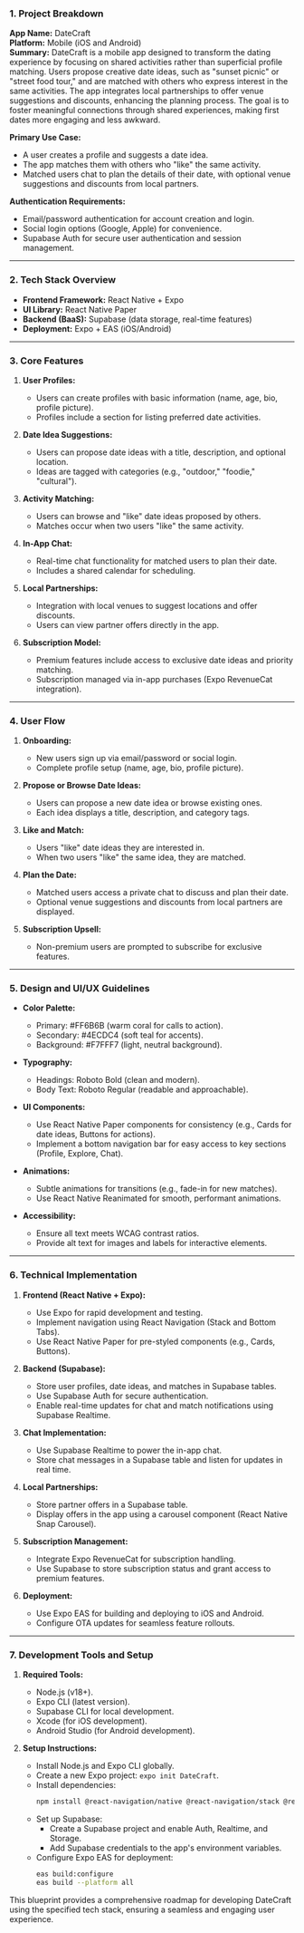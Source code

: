 ### 1. Project Breakdown

**App Name:** DateCraft  
**Platform:** Mobile (iOS and Android)  
**Summary:** DateCraft is a mobile app designed to transform the dating experience by focusing on shared activities rather than superficial profile matching. Users propose creative date ideas, such as "sunset picnic" or "street food tour," and are matched with others who express interest in the same activities. The app integrates local partnerships to offer venue suggestions and discounts, enhancing the planning process. The goal is to foster meaningful connections through shared experiences, making first dates more engaging and less awkward.  

**Primary Use Case:**  
- A user creates a profile and suggests a date idea.  
- The app matches them with others who "like" the same activity.  
- Matched users chat to plan the details of their date, with optional venue suggestions and discounts from local partners.  

**Authentication Requirements:**  
- Email/password authentication for account creation and login.  
- Social login options (Google, Apple) for convenience.  
- Supabase Auth for secure user authentication and session management.  

---

### 2. Tech Stack Overview  
- **Frontend Framework:** React Native + Expo  
- **UI Library:** React Native Paper  
- **Backend (BaaS):** Supabase (data storage, real-time features)  
- **Deployment:** Expo + EAS (iOS/Android)  

---

### 3. Core Features  

1. **User Profiles:**  
   - Users can create profiles with basic information (name, age, bio, profile picture).  
   - Profiles include a section for listing preferred date activities.  

2. **Date Idea Suggestions:**  
   - Users can propose date ideas with a title, description, and optional location.  
   - Ideas are tagged with categories (e.g., "outdoor," "foodie," "cultural").  

3. **Activity Matching:**  
   - Users can browse and "like" date ideas proposed by others.  
   - Matches occur when two users "like" the same activity.  

4. **In-App Chat:**  
   - Real-time chat functionality for matched users to plan their date.  
   - Includes a shared calendar for scheduling.  

5. **Local Partnerships:**  
   - Integration with local venues to suggest locations and offer discounts.  
   - Users can view partner offers directly in the app.  

6. **Subscription Model:**  
   - Premium features include access to exclusive date ideas and priority matching.  
   - Subscription managed via in-app purchases (Expo RevenueCat integration).  

---

### 4. User Flow  

1. **Onboarding:**  
   - New users sign up via email/password or social login.  
   - Complete profile setup (name, age, bio, profile picture).  

2. **Propose or Browse Date Ideas:**  
   - Users can propose a new date idea or browse existing ones.  
   - Each idea displays a title, description, and category tags.  

3. **Like and Match:**  
   - Users "like" date ideas they are interested in.  
   - When two users "like" the same idea, they are matched.  

4. **Plan the Date:**  
   - Matched users access a private chat to discuss and plan their date.  
   - Optional venue suggestions and discounts from local partners are displayed.  

5. **Subscription Upsell:**  
   - Non-premium users are prompted to subscribe for exclusive features.  

---

### 5. Design and UI/UX Guidelines  

- **Color Palette:**  
  - Primary: #FF6B6B (warm coral for calls to action).  
  - Secondary: #4ECDC4 (soft teal for accents).  
  - Background: #F7FFF7 (light, neutral background).  

- **Typography:**  
  - Headings: Roboto Bold (clean and modern).  
  - Body Text: Roboto Regular (readable and approachable).  

- **UI Components:**  
  - Use React Native Paper components for consistency (e.g., Cards for date ideas, Buttons for actions).  
  - Implement a bottom navigation bar for easy access to key sections (Profile, Explore, Chat).  

- **Animations:**  
  - Subtle animations for transitions (e.g., fade-in for new matches).  
  - Use React Native Reanimated for smooth, performant animations.  

- **Accessibility:**  
  - Ensure all text meets WCAG contrast ratios.  
  - Provide alt text for images and labels for interactive elements.  

---

### 6. Technical Implementation  

1. **Frontend (React Native + Expo):**  
   - Use Expo for rapid development and testing.  
   - Implement navigation using React Navigation (Stack and Bottom Tabs).  
   - Use React Native Paper for pre-styled components (e.g., Cards, Buttons).  

2. **Backend (Supabase):**  
   - Store user profiles, date ideas, and matches in Supabase tables.  
   - Use Supabase Auth for secure authentication.  
   - Enable real-time updates for chat and match notifications using Supabase Realtime.  

3. **Chat Implementation:**  
   - Use Supabase Realtime to power the in-app chat.  
   - Store chat messages in a Supabase table and listen for updates in real time.  

4. **Local Partnerships:**  
   - Store partner offers in a Supabase table.  
   - Display offers in the app using a carousel component (React Native Snap Carousel).  

5. **Subscription Management:**  
   - Integrate Expo RevenueCat for subscription handling.  
   - Use Supabase to store subscription status and grant access to premium features.  

6. **Deployment:**  
   - Use Expo EAS for building and deploying to iOS and Android.  
   - Configure OTA updates for seamless feature rollouts.  

---

### 7. Development Tools and Setup  

1. **Required Tools:**  
   - Node.js (v18+).  
   - Expo CLI (latest version).  
   - Supabase CLI for local development.  
   - Xcode (for iOS development).  
   - Android Studio (for Android development).  

2. **Setup Instructions:**  
   - Install Node.js and Expo CLI globally.  
   - Create a new Expo project: `expo init DateCraft`.  
   - Install dependencies:  
     ```bash  
     npm install @react-navigation/native @react-navigation/stack @react-navigation/bottom-tabs react-native-paper @supabase/supabase-js react-native-reanimated react-native-snap-carousel  
     ```  
   - Set up Supabase:  
     - Create a Supabase project and enable Auth, Realtime, and Storage.  
     - Add Supabase credentials to the app's environment variables.  
   - Configure Expo EAS for deployment:  
     ```bash  
     eas build:configure  
     eas build --platform all  
     ```  

This blueprint provides a comprehensive roadmap for developing DateCraft using the specified tech stack, ensuring a seamless and engaging user experience.